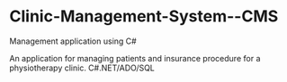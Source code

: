 # Clinic-Management-System--CMS
Management application using C#

An application for managing patients and insurance procedure for a physiotherapy clinic.
C#.NET/ADO/SQL

